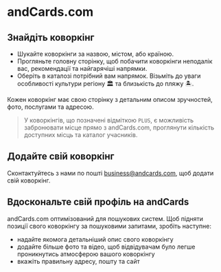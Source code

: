 # andCards.com

## Знайдіть коворкінг

* Шукайте коворкінги за назвою, містом, або країною.
* Прогляньте головну сторінку, щоб побачити коворкінги неподалік вас, рекомендації та найгарячіші напрямки.
* Оберіть в каталозі потрібний вам напрямок. Візьміть до уваги особливості культури регіону 🏛  та близькість до пляжу 🏝.

Кожен коворкінг має свою сторінку з детальним описом зручностей, фото, послугами та адресою.

> У коворкінгів, що позначені відміткою `PLUS`, є можливість забронювати місце прямо з andCards.com, проглянути кількість доступних місць та каталог учасників.

## Додайте свій коворкінг

Сконтактуйтесь з нами по пошті business@andcards.com, щоб додати свій коворкінг.

## Вдоскональте свій профіль на andCards

andCards.com оптимізований для пошукових систем. Щоб підняти позиції свого коворкінгу за пошуковими запитами, зробіть наступне:

* надайте якомога детальніший опис свого коворкінгу
* додайте більше фото та відео, щоб відвідувачам було легше проникнутись атмосферою вашого коворкінгу
* вкажіть правильну адресу, пошту та сайт
